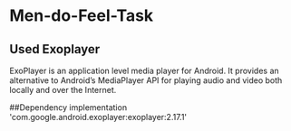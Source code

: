 # Men-do-Feel-Task

## Used Exoplayer
ExoPlayer is an application level media player for Android. It provides an alternative to Android’s MediaPlayer API for playing audio and video both locally and over the Internet.

##Dependency 
implementation 'com.google.android.exoplayer:exoplayer:2.17.1'
